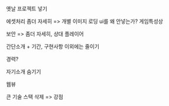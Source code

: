 옛날 프로젝트 넣기

에셋처리 좀더 자세히 => 개별 이미지 로딩 ui를 왜 안넣는가? 게임특성상

보안 => 좀더 자세히, 상대 플레이어

간단소개 + 기간, 구현사항 이외에는 줄이기

경력?

자기소개 숨기기

웹뷰

큰 기술 스택 삭제 => 강점